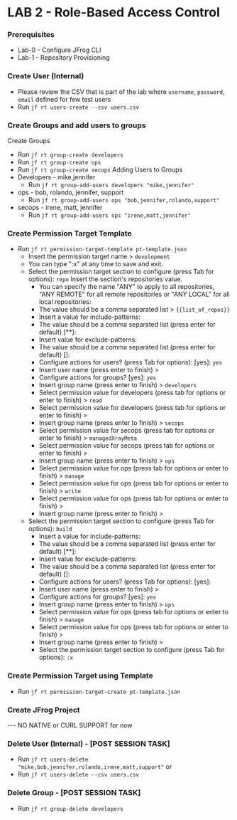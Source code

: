 # LAB 2 - Role-Based Access Control

### Prerequisites
- Lab-0 - Configure JFrog CLI
- Lab-1 - Repository Provisioning

### Create User (Internal)
- Please review the CSV that is part of the lab where `username`, `password`, `email` defined for few test users
- Run ``jf rt users-create --csv users.csv``

### Create Groups and add users to groups
Create Groups
- Run ``jf rt group-create developers``
- Run ``jf rt group-create ops``
- Run ``jf rt group-create secops``
Adding Users to Groups
- Developers - mike,jennifer
  - Run ``jf rt group-add-users developers "mike,jennifer"``
- ops - bob, rolando, jennifer, support
  - Run ``jf rt group-add-users ops "bob,jennifer,rolando,support"``
- secops - irene, matt, jennifer
  - Run ``jf rt group-add-users ops "irene,matt,jennifer"``

### Create Permission Target Template
- Run ``jf rt permission-target-template pt-template.json``
  - Insert the permission target name > `development`
  - You can type ":x" at any time to save and exit. 
  - Select the permission target section to configure (press Tab for options): `repo`
    Insert the section's repositories value.
    - You can specify the name "ANY" to apply to all repositories, "ANY REMOTE" for all remote repositories or "ANY LOCAL" for all local repositories:
    - The value should be a comma separated list > `{{list_of_repos}}`
    - Insert a value for include-patterns:
    - The value should be a comma separated list (press enter for default) [**]:
    - Insert value for exclude-patterns:
    - The value should be a comma separated list (press enter for default) []:
    - Configure actions for users? (press Tab for options): [yes]: `yes`
    - Insert user name (press enter to finish) >
    - Configure actions for groups? [yes]: `yes`
    - Insert group name (press enter to finish) > `developers`
    - Select permission value for developers (press tab for options or enter to finish) > `read`
    - Select permission value for developers (press tab for options or enter to finish) >
    - Insert group name (press enter to finish) > `secops`
    - Select permission value for secops (press tab for options or enter to finish) > `managedXrayMeta`
    - Select permission value for secops (press tab for options or enter to finish) >
    - Insert group name (press enter to finish) > `ops`
    - Select permission value for ops (press tab for options or enter to finish) > `manage`
    - Select permission value for ops (press tab for options or enter to finish) > `write`
    - Select permission value for ops (press tab for options or enter to finish) >
    - Insert group name (press enter to finish) >
  - Select the permission target section to configure (press Tab for options): `build`
    - Insert a value for include-patterns:
    - The value should be a comma separated list (press enter for default) [**]:
    - Insert value for exclude-patterns:
    - The value should be a comma separated list (press enter for default) []:
    - Configure actions for users? (press Tab for options): [yes]:
    - Insert user name (press enter to finish) >
    - Configure actions for groups? [yes]: `yes`
    - Insert group name (press enter to finish) > `ops`
    - Select permission value for ops (press tab for options or enter to finish) > `manage`
    - Select permission value for ops (press tab for options or enter to finish) >
    - Insert group name (press enter to finish) >
    - Select the permission target section to configure (press Tab for options): `:x`

### Create Permission Target using Template
- Run ``jf rt permission-target-create pt-template.json``

### Create JFrog Project
--- NO NATIVE or CURL SUPPORT for now


### Delete User (Internal) - [POST SESSION TASK]
- Run ``jf rt users-delete "mike,bob,jennifer,rolando,irene,matt,support"``
or
- Run ``jf rt users-delete --csv users.csv``

### Delete Group - [POST SESSION TASK]
- Run ``jf rt group-delete developers``